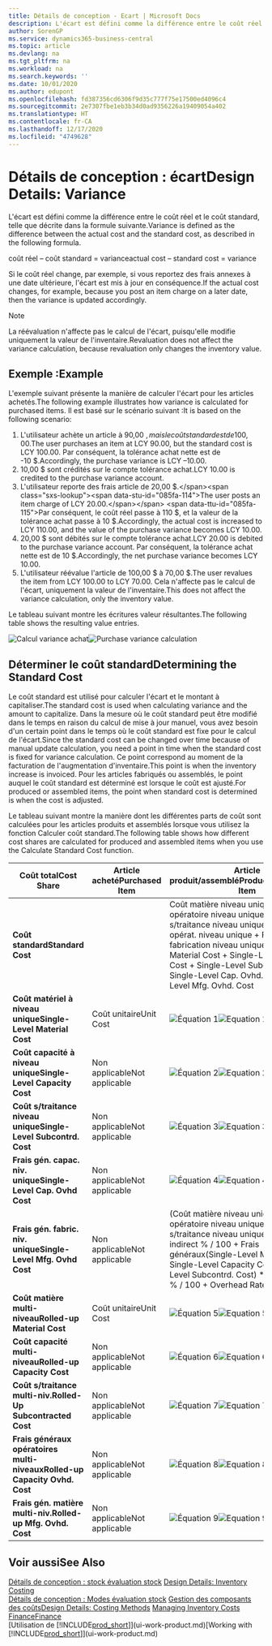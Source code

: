 ```yaml
---
title: Détails de conception - Ecart | Microsoft Docs
description: L'écart est défini comme la différence entre le coût réel et le coût standard, telle que décrite dans la formule suivante.
author: SorenGP
ms.service: dynamics365-business-central
ms.topic: article
ms.devlang: na
ms.tgt_pltfrm: na
ms.workload: na
ms.search.keywords: ''
ms.date: 10/01/2020
ms.author: edupont
ms.openlocfilehash: fd387356cd6306f9d35c777f75e17500ed4096c4
ms.sourcegitcommit: 2e7307fbe1eb3b34d0ad9356226a19409054a402
ms.translationtype: HT
ms.contentlocale: fr-CA
ms.lasthandoff: 12/17/2020
ms.locfileid: "4749628"
---
```

# <a name="design-details-variance"></a><span data-ttu-id="085fa-103">Détails de conception : écart</span><span class="sxs-lookup"><span data-stu-id="085fa-103">Design Details: Variance</span></span>
<span data-ttu-id="085fa-104">L'écart est défini comme la différence entre le coût réel et le coût standard, telle que décrite dans la formule suivante.</span><span class="sxs-lookup"><span data-stu-id="085fa-104">Variance is defined as the difference between the actual cost and the standard cost, as described in the following formula.</span></span>  

 <span data-ttu-id="085fa-105">coût réel – coût standard = variance</span><span class="sxs-lookup"><span data-stu-id="085fa-105">actual cost – standard cost = variance</span></span>  

 <span data-ttu-id="085fa-106">Si le coût réel change, par exemple, si vous reportez des frais annexes à une date ultérieure, l'écart est mis à jour en conséquence.</span><span class="sxs-lookup"><span data-stu-id="085fa-106">If the actual cost changes, for example, because you post an item charge on a later date, then the variance is updated accordingly.</span></span>  

> [!NOTE]  
>  <span data-ttu-id="085fa-107">La réévaluation n'affecte pas le calcul de l'écart, puisqu'elle modifie uniquement la valeur de l'inventaire.</span><span class="sxs-lookup"><span data-stu-id="085fa-107">Revaluation does not affect the variance calculation, because revaluation only changes the inventory value.</span></span>  

## <a name="example"></a><span data-ttu-id="085fa-108">Exemple :</span><span class="sxs-lookup"><span data-stu-id="085fa-108">Example</span></span>  
 <span data-ttu-id="085fa-109">L'exemple suivant présente la manière de calculer l'écart pour les articles achetés.</span><span class="sxs-lookup"><span data-stu-id="085fa-109">The following example illustrates how variance is calculated for purchased items.</span></span> <span data-ttu-id="085fa-110">Il est basé sur le scénario suivant :</span><span class="sxs-lookup"><span data-stu-id="085fa-110">It is based on the following scenario:</span></span>  

1.  <span data-ttu-id="085fa-111">L'utilisateur achète un article à 90,00 $, mais le coût standard est de 100,00 $.</span><span class="sxs-lookup"><span data-stu-id="085fa-111">The user purchases an item at LCY 90.00, but the standard cost is LCY 100.00.</span></span> <span data-ttu-id="085fa-112">Par conséquent, la tolérance achat nette est de -10 $.</span><span class="sxs-lookup"><span data-stu-id="085fa-112">Accordingly, the purchase variance is LCY –10.00.</span></span>  
2.  <span data-ttu-id="085fa-113">10,00 $ sont crédités sur le compte tolérance achat.</span><span class="sxs-lookup"><span data-stu-id="085fa-113">LCY 10.00 is credited to the purchase variance account.</span></span>  
3.  <span data-ttu-id="085fa-114">L'utilisateur reporte des frais article de 20,00 $.</span><span class="sxs-lookup"><span data-stu-id="085fa-114">The user posts an item charge of LCY 20.00.</span></span> <span data-ttu-id="085fa-115">Par conséquent, le coût réel passe à 110 $, et la valeur de la tolérance achat passe à 10 $.</span><span class="sxs-lookup"><span data-stu-id="085fa-115">Accordingly, the actual cost is increased to LCY 110.00, and the value of the purchase variance becomes LCY 10.00.</span></span>  
4.  <span data-ttu-id="085fa-116">20,00 $ sont débités sur le compte tolérance achat.</span><span class="sxs-lookup"><span data-stu-id="085fa-116">LCY 20.00 is debited to the purchase variance account.</span></span> <span data-ttu-id="085fa-117">Par conséquent, la tolérance achat nette est de 10 $.</span><span class="sxs-lookup"><span data-stu-id="085fa-117">Accordingly, the net purchase variance becomes LCY 10.00.</span></span>  
5.  <span data-ttu-id="085fa-118">L'utilisateur réévalue l'article de 100,00 $ à 70,00 $.</span><span class="sxs-lookup"><span data-stu-id="085fa-118">The user revalues the item from LCY 100.00 to LCY 70.00.</span></span> <span data-ttu-id="085fa-119">Cela n'affecte pas le calcul de l'écart, uniquement la valeur de l'inventaire.</span><span class="sxs-lookup"><span data-stu-id="085fa-119">This does not affect the variance calculation, only the inventory value.</span></span>  

 <span data-ttu-id="085fa-120">Le tableau suivant montre les écritures valeur résultantes.</span><span class="sxs-lookup"><span data-stu-id="085fa-120">The following table shows the resulting value entries.</span></span>  

 <span data-ttu-id="085fa-121">![Calcul variance achat](media/design_details_inventory_costing_11_purchase_variance.png "Calcul variance achat")</span><span class="sxs-lookup"><span data-stu-id="085fa-121">![Purchase variance calculation](media/design_details_inventory_costing_11_purchase_variance.png "Purchase variance calculation")</span></span>  

## <a name="determining-the-standard-cost"></a><span data-ttu-id="085fa-122">Déterminer le coût standard</span><span class="sxs-lookup"><span data-stu-id="085fa-122">Determining the Standard Cost</span></span>  
 <span data-ttu-id="085fa-123">Le coût standard est utilisé pour calculer l'écart et le montant à capitaliser.</span><span class="sxs-lookup"><span data-stu-id="085fa-123">The standard cost is used when calculating variance and the amount to capitalize.</span></span> <span data-ttu-id="085fa-124">Dans la mesure où le coût standard peut être modifié dans le temps en raison du calcul de mise à jour manuel, vous avez besoin d'un certain point dans le temps où le coût standard est fixe pour le calcul de l'écart.</span><span class="sxs-lookup"><span data-stu-id="085fa-124">Since the standard cost can be changed over time because of manual update calculation, you need a point in time when the standard cost is fixed for variance calculation.</span></span> <span data-ttu-id="085fa-125">Ce point correspond au moment de la facturation de l'augmentation d'inventaire.</span><span class="sxs-lookup"><span data-stu-id="085fa-125">This point is when the inventory increase is invoiced.</span></span> <span data-ttu-id="085fa-126">Pour les articles fabriqués ou assemblés, le point auquel le coût standard est déterminé est lorsque le coût est ajusté.</span><span class="sxs-lookup"><span data-stu-id="085fa-126">For produced or assembled items, the point when standard cost is determined is when the cost is adjusted.</span></span>  

 <span data-ttu-id="085fa-127">Le tableau suivant montre la manière dont les différentes parts de coût sont calculées pour les articles produits et assemblés lorsque vous utilisez la fonction Calculer coût standard.</span><span class="sxs-lookup"><span data-stu-id="085fa-127">The following table shows how different cost shares are calculated for produced and assembled items when you use the Calculate Standard Cost function.</span></span>  

|<span data-ttu-id="085fa-128">Coût total</span><span class="sxs-lookup"><span data-stu-id="085fa-128">Cost Share</span></span>|<span data-ttu-id="085fa-129">Article acheté</span><span class="sxs-lookup"><span data-stu-id="085fa-129">Purchased Item</span></span>|<span data-ttu-id="085fa-130">Article produit/assemblé</span><span class="sxs-lookup"><span data-stu-id="085fa-130">Produced/Assembled Item</span></span>|  
|----------------|--------------------|------------------------------|  
|<span data-ttu-id="085fa-131">**Coût standard**</span><span class="sxs-lookup"><span data-stu-id="085fa-131">**Standard Cost**</span></span>||<span data-ttu-id="085fa-132">Coût matière niveau unique + Coût opératoire niveau unique + Coût s/traitance niveau unique + Frais gén. opérat. niveau unique + Frais gén. fabrication niveau unique.</span><span class="sxs-lookup"><span data-stu-id="085fa-132">Single-Level Material Cost + Single-Level Capacity Cost + Single-Level Subcontrd. Cost + Single-Level Cap. Ovhd. Cost + Single-Level Mfg. Ovhd. Cost</span></span>|  
|<span data-ttu-id="085fa-133">**Coût matériel à niveau unique**</span><span class="sxs-lookup"><span data-stu-id="085fa-133">**Single-Level Material Cost**</span></span>|<span data-ttu-id="085fa-134">Coût unitaire</span><span class="sxs-lookup"><span data-stu-id="085fa-134">Unit Cost</span></span>|<span data-ttu-id="085fa-135">![Équation 1](media/design_details_inventory_costing_11_equation_1.png "Équation 1")</span><span class="sxs-lookup"><span data-stu-id="085fa-135">![Equation 1](media/design_details_inventory_costing_11_equation_1.png "Equation 1")</span></span>|  
|<span data-ttu-id="085fa-136">**Coût capacité à niveau unique**</span><span class="sxs-lookup"><span data-stu-id="085fa-136">**Single-Level Capacity Cost**</span></span>|<span data-ttu-id="085fa-137">Non applicable</span><span class="sxs-lookup"><span data-stu-id="085fa-137">Not applicable</span></span>|<span data-ttu-id="085fa-138">![Équation 2](media/design_details_inventory_costing_11_equation_2.png "Équation 2")</span><span class="sxs-lookup"><span data-stu-id="085fa-138">![Equation 2](media/design_details_inventory_costing_11_equation_2.png "Equation 2")</span></span>|  
|<span data-ttu-id="085fa-139">**Coût s/traitance niveau unique**</span><span class="sxs-lookup"><span data-stu-id="085fa-139">**Single-Level Subcontrd. Cost**</span></span>|<span data-ttu-id="085fa-140">Non applicable</span><span class="sxs-lookup"><span data-stu-id="085fa-140">Not applicable</span></span>|<span data-ttu-id="085fa-141">![Équation 3](media/design_details_inventory_costing_11_equation_3.png "Équation 3")</span><span class="sxs-lookup"><span data-stu-id="085fa-141">![Equation 3](media/design_details_inventory_costing_11_equation_3.png "Equation 3")</span></span>|  
|<span data-ttu-id="085fa-142">**Frais gén. capac. niv. unique**</span><span class="sxs-lookup"><span data-stu-id="085fa-142">**Single-Level Cap. Ovhd Cost**</span></span>|<span data-ttu-id="085fa-143">Non applicable</span><span class="sxs-lookup"><span data-stu-id="085fa-143">Not applicable</span></span>|<span data-ttu-id="085fa-144">![Équation 4](media/design_details_inventory_costing_11_equation_4.png "Équation 4")</span><span class="sxs-lookup"><span data-stu-id="085fa-144">![Equation 4](media/design_details_inventory_costing_11_equation_4.png "Equation 4")</span></span>|  
|<span data-ttu-id="085fa-145">**Frais gén. fabric. niv. unique**</span><span class="sxs-lookup"><span data-stu-id="085fa-145">**Single-Level Mfg. Ovhd Cost**</span></span>|<span data-ttu-id="085fa-146">Non applicable</span><span class="sxs-lookup"><span data-stu-id="085fa-146">Not applicable</span></span>|<span data-ttu-id="085fa-147">(Coût matière niveau unique + Coût opératoire niveau unique + Coût s/traitance niveau unique) \* Coût indirect % / 100 + Frais généraux</span><span class="sxs-lookup"><span data-stu-id="085fa-147">(Single-Level Material Cost + Single-Level Capacity Cost + Single-Level Subcontrd. Cost) \* Indirect Cost % / 100 + Overhead Rate</span></span>|  
|<span data-ttu-id="085fa-148">**Coût matière multi-niveau**</span><span class="sxs-lookup"><span data-stu-id="085fa-148">**Rolled-up Material Cost**</span></span>|<span data-ttu-id="085fa-149">Coût unitaire</span><span class="sxs-lookup"><span data-stu-id="085fa-149">Unit Cost</span></span>|<span data-ttu-id="085fa-150">![Équation 5](media/design_details_inventory_costing_11_equation_5.png "Équation 5")</span><span class="sxs-lookup"><span data-stu-id="085fa-150">![Equation 5](media/design_details_inventory_costing_11_equation_5.png "Equation 5")</span></span>|  
|<span data-ttu-id="085fa-151">**Coût capacité multi-niveau**</span><span class="sxs-lookup"><span data-stu-id="085fa-151">**Rolled-up Capacity Cost**</span></span>|<span data-ttu-id="085fa-152">Non applicable</span><span class="sxs-lookup"><span data-stu-id="085fa-152">Not applicable</span></span>|<span data-ttu-id="085fa-153">![Équation 6](media/design_details_inventory_costing_11_equation_6.png "Équation 6")</span><span class="sxs-lookup"><span data-stu-id="085fa-153">![Equation 6](media/design_details_inventory_costing_11_equation_6.png "Equation 6")</span></span>|  
|<span data-ttu-id="085fa-154">**Coût s/traitance multi-niv.**</span><span class="sxs-lookup"><span data-stu-id="085fa-154">**Rolled-Up Subcontracted Cost**</span></span>|<span data-ttu-id="085fa-155">Non applicable</span><span class="sxs-lookup"><span data-stu-id="085fa-155">Not applicable</span></span>|<span data-ttu-id="085fa-156">![Équation 7](media/design_details_inventory_costing_11_equation_7.png "Équation 7")</span><span class="sxs-lookup"><span data-stu-id="085fa-156">![Equation 7](media/design_details_inventory_costing_11_equation_7.png "Equation 7")</span></span>|  
|<span data-ttu-id="085fa-157">**Frais généraux opératoires multi-niveaux**</span><span class="sxs-lookup"><span data-stu-id="085fa-157">**Rolled-up Capacity Ovhd. Cost**</span></span>|<span data-ttu-id="085fa-158">Non applicable</span><span class="sxs-lookup"><span data-stu-id="085fa-158">Not applicable</span></span>|<span data-ttu-id="085fa-159">![Équation 8](media/design_details_inventory_costing_11_equation_8.png "Équation 8")</span><span class="sxs-lookup"><span data-stu-id="085fa-159">![Equation 8](media/design_details_inventory_costing_11_equation_8.png "Equation 8")</span></span>|  
|<span data-ttu-id="085fa-160">**Frais gén. matière multi-niv.**</span><span class="sxs-lookup"><span data-stu-id="085fa-160">**Rolled-up Mfg. Ovhd. Cost**</span></span>|<span data-ttu-id="085fa-161">Non applicable</span><span class="sxs-lookup"><span data-stu-id="085fa-161">Not applicable</span></span>|<span data-ttu-id="085fa-162">![Équation 9](media/design_details_inventory_costing_11_equation_9.png "Équation 9")</span><span class="sxs-lookup"><span data-stu-id="085fa-162">![Equation 9](media/design_details_inventory_costing_11_equation_9.png "Equation 9")</span></span>|  

## <a name="see-also"></a><span data-ttu-id="085fa-163">Voir aussi</span><span class="sxs-lookup"><span data-stu-id="085fa-163">See Also</span></span>  
 <span data-ttu-id="085fa-164">[Détails de conception : stock évaluation stock](design-details-inventory-costing.md) </span><span class="sxs-lookup"><span data-stu-id="085fa-164">[Design Details: Inventory Costing](design-details-inventory-costing.md) </span></span>  
 <span data-ttu-id="085fa-165">[Détails de conception : Modes évaluation stock](design-details-costing-methods.md) [Gestion des composants des coûts](finance-manage-inventory-costs.md)</span><span class="sxs-lookup"><span data-stu-id="085fa-165">[Design Details: Costing Methods](design-details-costing-methods.md) [Managing Inventory Costs](finance-manage-inventory-costs.md)</span></span>  
 [<span data-ttu-id="085fa-166">Finance</span><span class="sxs-lookup"><span data-stu-id="085fa-166">Finance</span></span>](finance.md)  
 <span data-ttu-id="085fa-167">[Utilisation de [!INCLUDE[prod_short](includes/prod_short.md)]](ui-work-product.md)</span><span class="sxs-lookup"><span data-stu-id="085fa-167">[Working with [!INCLUDE[prod_short](includes/prod_short.md)]](ui-work-product.md)</span></span>
